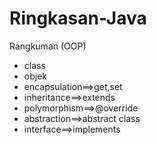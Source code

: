 # Ringkasan-Java
Rangkuman (OOP)
- class
- objek
- encapsulation==>get,set
- inheritance==>extends
- polymorphism==>@override
- abstraction==>abstract class
- interface==>implements
